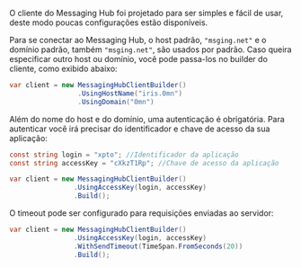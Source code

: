O cliente do Messaging Hub foi projetado para ser simples e fácil de usar, deste modo poucas configurações estão disponíveis.

Para se conectar ao Messaging Hub, o host padrão, `"msging.net"` e o domínio padrão, também `"msging.net"`, são usados por padrão. Caso queira especificar outro host ou domínio, você pode passa-los no builder do cliente, como exibido abaixo:  

```csharp
var client = new MessagingHubClientBuilder()
                 .UsingHostName("iris.0mn")
                 .UsingDomain("0mn")
```

Além do nome do host e do domínio, uma autenticação é obrigatória.
Para autenticar você irá precisar do identificador e chave de acesso da sua aplicação:

```csharp
const string login = "xpto"; //Identificador da aplicação
const string accessKey = "cXkzT1Rp"; //Chave de acesso da aplicação

var client = new MessagingHubClientBuilder()
                .UsingAccessKey(login, accessKey)
                .Build();
```
O timeout pode ser configurado para requisições enviadas ao servidor:

```csharp
var client = new MessagingHubClientBuilder()
                .UsingAccessKey(login, accessKey)
                .WithSendTimeout(TimeSpan.FromSeconds(20))
                .Build();
```
